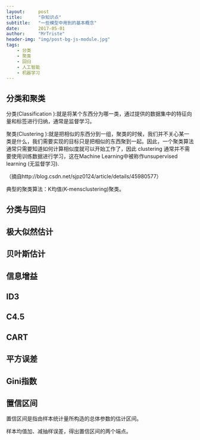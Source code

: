 ```yaml
---
layout:     post
title:      "杂知识点"
subtitle:   "一些模型中用到的基本概念"
date:       2017-05-01
author:     "MrTriste"
header-img: "img/post-bg-js-module.jpg"
tags:
    - 分类
    - 聚类
    - 回归
    - 人工智能
    - 机器学习
---
```



## 分类和聚类

分类(Classification ):就是将某个东西分为哪一类，通过提供的数据集中的特征向量和标签进行归纳，通常是监督学习。

聚类(Clustering ):就是把相似的东西分到一组，聚类的时候，我们并不关心某一类是什么，我们需要实现的目标只是把相似的东西聚到一起。因此，一个聚类算法通常只需要知道如何计算相似度就可以开始工作了，因此 clustering 通常并不需要使用训练数据进行学习，这在Machine Learning中被称作unsupervised learning (无监督学习).

（摘自http://blog.csdn.net/sjpz0124/article/details/45980577）

典型的聚类算法：K均值(K-mensclustering)聚类。





## 分类与回归





## 极大似然估计





## 贝叶斯估计





## 信息增益





## ID3





## C4.5





## CART





## 平方误差





## Gini指数





## 置信区间

置信区间是指由样本统计量所构造的总体参数的估计区间。

样本均值加、减抽样误差，得出置信区间的两个端点。





